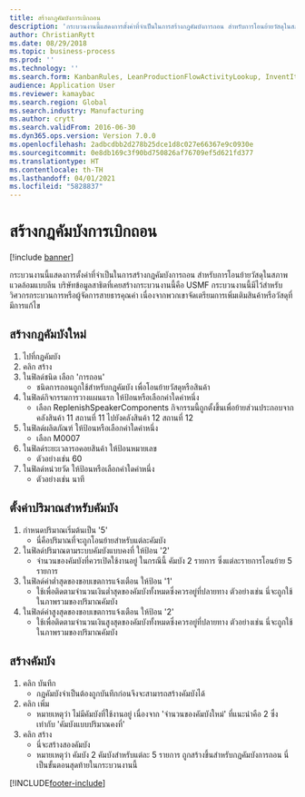 ```yaml
---
title: สร้างกฎคัมบังการเบิกถอน
description: 'กระบวนงานนี้แสดงการตั้งค่าที่จำเป็นในการสร้างกฎคัมบังการถอน สำหรับการโอนย้ายวัสดุในสภาพแวดล้อมแบบลีน '
author: ChristianRytt
ms.date: 08/29/2018
ms.topic: business-process
ms.prod: ''
ms.technology: ''
ms.search.form: KanbanRules, LeanProductionFlowActivityLookup, InventItemIdLookupSimple, UnitOfMeasureLookup, KanbanCreate
audience: Application User
ms.reviewer: kamaybac
ms.search.region: Global
ms.search.industry: Manufacturing
ms.author: crytt
ms.search.validFrom: 2016-06-30
ms.dyn365.ops.version: Version 7.0.0
ms.openlocfilehash: 2adbcdbb2d278b25dce1d8c027e66367e9c0930e
ms.sourcegitcommit: 0e8db169c3f90bd750826af76709ef5d621fd377
ms.translationtype: HT
ms.contentlocale: th-TH
ms.lasthandoff: 04/01/2021
ms.locfileid: "5828837"
---
```

# <a name="create-a-withdrawal-kanban-rule"></a>สร้างกฎคัมบังการเบิกถอน

[!include [banner](../../includes/banner.md)]

กระบวนงานนี้แสดงการตั้งค่าที่จำเป็นในการสร้างกฎคัมบังการถอน สำหรับการโอนย้ายวัสดุในสภาพแวดล้อมแบบลีน  บริษัทข้อมูลสาธิตที่เคยสร้างกระบวนงานนี้คือ USMF กระบวนงานนี้มีไว้สำหรับวิศวกรกระบวนการหรือผู้จัดการสายธารคุณค่า เนื่องจากพวกเขาจัดเตรียมการเพิ่มเติมสินค้าหรือวัสดุที่มีการแก้ไข


## <a name="create-new-kanban-rule"></a>สร้างกฎคัมบังใหม่
1. ไปที่กฎคัมบัง
2. คลิก สร้าง
3. ในฟิลด์ชนิด เลือก 'การถอน'
    * ชนิดการถอนถูกใช้สำหรับกฎคัมบัง เพื่อโอนย้ายวัสดุหรือสินค้า  
4. ในฟิลด์กิจกรรมการวางแผนแรก ให้ป้อนหรือเลือกค่าใดค่าหนึ่ง
    * เลือก ReplenishSpeakerComponents    กิจกรรมนี้ถูกตั้งขึ้นเพื่อย้ายส่วนประกอบจากคลังสินค้า 11 สถานที่ 11 ไปยังคลังสินค้า 12 สถานที่ 12  
5. ในฟิลด์ผลิตภัณฑ์ ให้ป้อนหรือเลือกค่าใดค่าหนึ่ง
    * เลือก M0007  
6. ในฟิลด์ระยะเวลารอคอยสินค้า ให้ป้อนหมายเลข
    * ตัวอย่างเช่น 60  
7. ในฟิลด์หน่วยวัด ให้ป้อนหรือเลือกค่าใดค่าหนึ่ง
    * ตัวอย่างเช่น นาที  

## <a name="set-quantities-for-kanban"></a>ตั้งค่าปริมาณสำหรับคัมบัง
1. กำหนดปริมาณเริ่มต้นเป็น '5'
    * นี่คือปริมาณที่จะถูกโอนย้ายสำหรับแต่ละคัมบัง  
2. ในฟิลด์ปริมาณตามระบบคัมบังแบบคงที่ ให้ป้อน '2'
    * จำนวนของคัมบังที่ควรเปิดใช้งานอยู่  ในกรณีนี้ คัมบัง 2 รายการ ซึ่งแต่ละรายการโอนย้าย 5 รายการ  
3. ในฟิลด์ค่าต่ำสุดของขอบเขตการแจ้งเตือน ให้ป้อน '1'
    * ใช้เพื่อติดตามจำนวนเงินต่ำสุดของคัมบังทั้งหมดซึ่งควรอยู่ที่ปลายทาง  ตัวอย่างเช่น นี่จะถูกใช้ในภาพรวมของปริมาณคัมบัง  
4. ในฟิลด์ค่าสูงสุดของขอบเขตการแจ้งเตือน ให้ป้อน '2'
    * ใช้เพื่อติดตามจำนวนเงินสูงสุดของคัมบังทั้งหมดซึ่งควรอยู่ที่ปลายทาง  ตัวอย่างเช่น นี่จะถูกใช้ในภาพรวมของปริมาณคัมบัง  

## <a name="create-kanbans"></a>สร้างคัมบัง
1. คลิก บันทึก
    * กฎคัมบังจำเป็นต้องถูกบันทึกก่อนจึงจะสามารถสร้างคัมบังได้  
2. คลิก เพิ่ม
    * หมายเหตุว่า ไม่มีคัมบังที่ใช้งานอยู่ เนื่องจาก 'จำนวนของคัมบังใหม่' ที่แนะนำคือ 2 ซึ่งเท่ากับ 'คัมบังแบบปริมาณคงที่'  
3. คลิก สร้าง
    * นี่จะสร้างสองคัมบัง  
    * หมายเหตุว่า คัมบัง 2 คัมบังสำหรับแต่ละ 5 รายการ ถูกสร้างขึ้นสำหรับกฎคัมบังการถอน   นี่เป็นขั้นตอนสุดท้ายในกระบวนงานนี้  



[!INCLUDE[footer-include](../../../includes/footer-banner.md)]